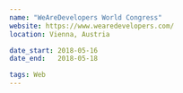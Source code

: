 ```yaml
---
name: "WeAreDevelopers World Congress"
website: https://www.wearedevelopers.com/
location: Vienna, Austria

date_start: 2018-05-16
date_end:   2018-05-18

tags: Web
---
```

